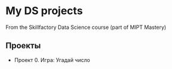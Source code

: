 # My DS projects
From the Skillfactory Data Science course (part of MIPT Mastery)

## Проекты
* Проект 0. Игра: Угадай число
